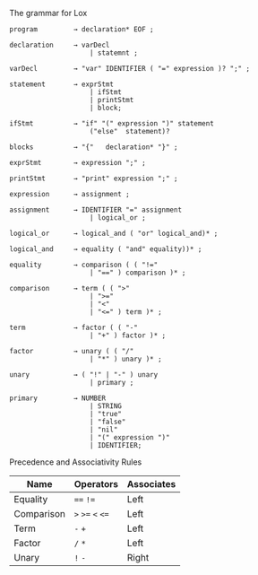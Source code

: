 The grammar for Lox

```
program         → declaration* EOF ;

declaration     → varDecl
                    | statemnt ;

varDecl         → "var" IDENTIFIER ( "=" expression )? ";" ;

statement       → exprStmt
                    | ifStmt
                    | printStmt 
                    | block;

ifStmt          → "if" "(" expression ")" statement
                    ("else"  statement)?

blocks          → "{"   declaration* "}" ;

exprStmt        → expression ";" ;

printStmt       → "print" expression ";" ;

expression      → assignment ;

assignment      → IDENTIFIER "=" assignment
                    | logical_or ;

logical_or      → logical_and ( "or" logical_and)* ;

logical_and     → equality ( "and" equality))* ;

equality        → comparison ( ( "!=" 
                    | "==" ) comparison )* ;

comparison      → term ( ( ">" 
                    | ">=" 
                    | "<" 
                    | "<=" ) term )* ;

term            → factor ( ( "-" 
                    | "+" ) factor )* ;

factor          → unary ( ( "/" 
                    | "*" ) unary )* ;

unary           → ( "!" | "-" ) unary
                    | primary ;

primary         → NUMBER 
                    | STRING 
                    | "true" 
                    | "false" 
                    | "nil"
                    | "(" expression ")" 
                    | IDENTIFIER;
```


Precedence and Associativity Rules

| Name | Operators | Associates |
| ---- | --------- | ---------- |
| Equality | `==` `!=` | Left |
| Comparison | `>` `>=` `<` `<=` | Left |
| Term | `-` `+` | Left |
| Factor | `/` `*` | Left |
| Unary | `!` `-` | Right |